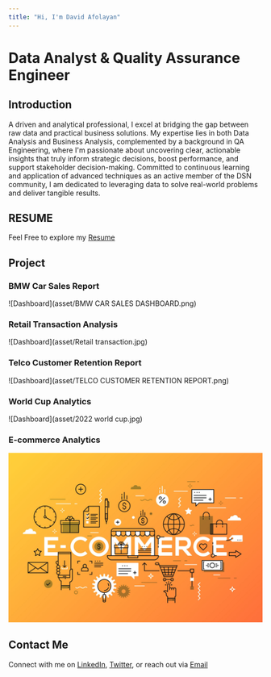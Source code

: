 ```yaml
---
title: "Hi, I'm David Afolayan"
---
```


# Data Analyst & Quality Assurance Engineer

## Introduction
A driven and analytical professional, I excel at bridging the gap between raw data and practical business solutions. My expertise lies in both Data Analysis and Business Analysis, complemented by a background in QA Engineering, where I'm passionate about uncovering clear, actionable insights that truly inform strategic decisions, boost performance, and support stakeholder decision-making. Committed to continuous learning and application of advanced techniques as an active member of the DSN community, I am dedicated to leveraging data to solve real-world problems and deliver tangible results.

## RESUME
Feel Free to explore my [Resume]()

## Project
### BMW Car Sales Report 
![Dashboard](asset/BMW CAR SALES DASHBOARD.png)

### Retail Transaction Analysis
![Dashboard](asset/Retail transaction.jpg)


### Telco Customer Retention Report
![Dashboard](asset/TELCO CUSTOMER RETENTION REPORT.png)


### World Cup Analytics
![Dashboard](asset/2022 world cup.jpg)


### E-commerce Analytics
![Dashboard](asset/E-Commerce.JPEG)


## Contact Me

Connect with me on [LinkedIn](), [Twitter](), or reach out via [Email]()
